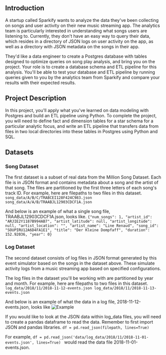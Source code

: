 ## Introduction
A startup called Sparkify wants to analyze the data they've been collecting on songs and user activity on their new music streaming app. The analytics team is particularly interested in understanding what songs users are listening to. Currently, they don't have an easy way to query their data, which resides in a directory of JSON logs on user activity on the app, as well as a directory with JSON metadata on the songs in their app.

They'd like a data engineer to create a Postgres database with tables designed to optimize queries on song play analysis, and bring you on the project. Your role is to create a database schema and ETL pipeline for this analysis. You'll be able to test your database and ETL pipeline by running queries given to you by the analytics team from Sparkify and compare your results with their expected results.

## Project Description
In this project, you'll apply what you've learned on data modeling with Postgres and build an ETL pipeline using Python. To complete the project, you will need to define fact and dimension tables for a star schema for a particular analytic focus, and write an ETL pipeline that transfers data from files in two local directories into these tables in Postgres using Python and SQL.

## Datasets
### Song Dataset
The first dataset is a subset of real data from the Million Song Dataset. Each file is in JSON format and contains metadata about a song and the artist of that song. The files are partitioned by the first three letters of each song's track ID. For example, here are filepaths to two files in this dataset.
``
song_data/A/B/C/TRABCEI128F424C983.json
song_data/A/A/B/TRAABJL12903CDCF1A.json
``

And below is an example of what a single song file, TRAABJL12903CDCF1A.json, looks like.
``
{"num_songs": 1, "artist_id": "ARJIE2Y1187B994AB7", "artist_latitude": null, "artist_longitude": null, "artist_location": "", "artist_name": "Line Renaud", "song_id": "SOUPIRU12A6D4FA1E1", "title": "Der Kleine Dompfaff", "duration": 152.92036, "year": 0}
``

### Log Dataset
The second dataset consists of log files in JSON format generated by this event simulator based on the songs in the dataset above. These simulate activity logs from a music streaming app based on specified configurations.

The log files in the dataset you'll be working with are partitioned by year and month. For example, here are filepaths to two files in this dataset.
``
log_data/2018/11/2018-11-12-events.json
log_data/2018/11/2018-11-13-events.json
``

And below is an example of what the data in a log file, 2018-11-12-events.json, looks like
![Example](https://video.udacity-data.com/topher/2019/February/5c6c15e9_log-data/log-data.png)

If you would like to look at the JSON data within log_data files, you will need to create a pandas dataframe to read the data. Remember to first import JSON and pandas libraries.
``
df = pd.read_json(filepath, lines=True)
``

For example,
``
df = pd.read_json('data/log_data/2018/11/2018-11-01-events.json', lines=True) 
``
would read the data file 2018-11-01-events.json.